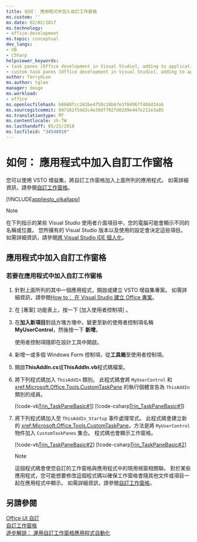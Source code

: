 ```yaml
---
title: 如何： 應用程式中加入自訂工作窗格
ms.custom: ''
ms.date: 02/02/2017
ms.technology:
- office-development
ms.topic: conceptual
dev_langs:
- VB
- CSharp
helpviewer_keywords:
- task panes [Office development in Visual Studio], adding to application
- custom task panes [Office development in Visual Studio], adding to application
author: TerryGLee
ms.author: tglee
manager: douge
ms.workload:
- office
ms.openlocfilehash: b8608fcc263be4750c38b6fe3f84967f40dd34ab
ms.sourcegitcommit: 697162f54d3c4e30df702fd0289e447e211e3a85
ms.translationtype: MT
ms.contentlocale: zh-TW
ms.lasthandoff: 05/25/2018
ms.locfileid: "34548810"
---
```

# <a name="how-to-add-a-custom-task-pane-to-an-application"></a>如何： 應用程式中加入自訂工作窗格
  您可以使用 VSTO 增益集，將自訂工作窗格加入上面所列的應用程式。 如需詳細資訊，請參閱[自訂工作窗格](../vsto/custom-task-panes.md)。  
  
 [!INCLUDE[appliesto_olkallapp](../vsto/includes/appliesto-olkallapp-md.md)]  
  
> [!NOTE]  
>  在下列指示的某些 Visual Studio 使用者介面項目中，您的電腦可能會顯示不同的名稱或位置。 您所擁有的 Visual Studio 版本以及使用的設定會決定這些項目。 如需詳細資訊，請參閱[將 Visual Studio IDE 個人化](../ide/personalizing-the-visual-studio-ide.md)。  
  
## <a name="add-a-custom-task-pane-to-an-application"></a>應用程式中加入自訂工作窗格  
  
### <a name="to-add-a-custom-task-pane-to-an-application"></a>若要在應用程式中加入自訂工作窗格  
  
1.  針對上面所列的其中一個應用程式，開啟或建立 VSTO 增益集專案。 如需詳細資訊，請參閱[How to： 在 Visual Studio 建立 Office 專案](../vsto/how-to-create-office-projects-in-visual-studio.md)。  
  
2.  在 [專案]  功能表上，按一下 [加入使用者控制項] 。  
  
3.  在**加入新項目**對話方塊方塊中，變更至新的使用者控制項名稱**MyUserControl**，然後按一下 **新增**。  
  
     使用者控制項隨即在設計工具中開啟。  
  
4.  新增一或多個 Windows Form 控制項，從**工具箱**至使用者控制項。  
  
5.  開啟**ThisAddIn.cs**或**ThisAddIn.vb**程式碼檔案。  
  
6.  將下列程式碼加入 `ThisAddIn` 類別。 此程式碼會將 `MyUserControl` 和 <xref:Microsoft.Office.Tools.CustomTaskPane> 的執行個體宣告為 `ThisAddIn` 類別的成員。  
  
     [!code-vb[Trin_TaskPaneBasic#1](../vsto/codesnippet/VisualBasic/Trin_TaskPaneBasic/ThisAddIn.vb#1)]
     [!code-csharp[Trin_TaskPaneBasic#1](../vsto/codesnippet/CSharp/Trin_TaskPaneBasic/ThisAddIn.cs#1)]  
  
7.  將下列程式碼加入至 `ThisAddIn_Startup` 事件處理常式。 此程式碼會建立新的 <xref:Microsoft.Office.Tools.CustomTaskPane>，方法是將 `MyUserControl` 物件加入 `CustomTaskPanes` 集合。 程式碼也會顯示工作窗格。  
  
     [!code-vb[Trin_TaskPaneBasic#2](../vsto/codesnippet/VisualBasic/Trin_TaskPaneBasic/ThisAddIn.vb#2)]
     [!code-csharp[Trin_TaskPaneBasic#2](../vsto/codesnippet/CSharp/Trin_TaskPaneBasic/ThisAddIn.cs#2)]  
  
    > [!NOTE]  
    >  這個程式碼會使您自訂的工作窗格與應用程式中的現用視窗相關聯。 對於某些應用程式，您可能想要修改這個程式碼以確保工作窗格會隨其他文件或項目一起在應用程式中顯示。 如需詳細資訊，請參閱[自訂工作窗格](../vsto/custom-task-panes.md)。  
  
## <a name="see-also"></a>另請參閱  
 [Office UI 自訂](../vsto/office-ui-customization.md)   
 [自訂工作窗格](../vsto/custom-task-panes.md)   
 [逐步解說： 運用自訂工作窗格應用程式自動化](../vsto/walkthrough-automating-an-application-from-a-custom-task-pane.md)  
  
  